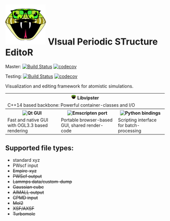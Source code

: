 # ![vipster](vipster-icon.png) VIsual Periodic STructure EditoR

Master:
[![Build Status](https://travis-ci.org/hein09/vipster.svg?branch=master)](https://travis-ci.org/hein09/vipster)
[![codecov](https://codecov.io/gh/hein09/vipster/branch/master/graph/badge.svg)](https://codecov.io/gh/hein09/vipster)

Testing:
[![Build Status](https://travis-ci.org/hein09/vipster.svg?branch=testing)](https://travis-ci.org/hein09/vipster)
[![codecov](https://codecov.io/gh/hein09/vipster/branch/testing/graph/badge.svg)](https://codecov.io/gh/hein09/vipster)

Visualization and editing framework for atomistic simulations.

<table align="center">
  <tr>
    <th colspan=3>
      <img src="vipster-icon.png" height=16>
      Libvipster
    </th>
  </tr>
  <tr>
    <td colspan=3>C++14 based backbone: Powerful container-classes and I/O</td>
  </tr>
  <tr>
    <th>
      <img src="https://s3-eu-west-1.amazonaws.com/qt-files/logos/built-with-Qt_Horizontal_Small.png" alt="Qt GUI" height=18>
    </th>
    <th>
      <img src="https://github.com/kripken/emscripten/blob/master/media/switch_logo.png" alt="Emscripten port" height=60>
    <th>
      <img src="https://www.python.org/static/community_logos/python-logo-master-v3-TM.png" alt="Python bindings" height=36>
    </th>
  </tr>
  <tr>
    <td>Fast and native GUI with OGL3.3 based rendering</td>
    <td>Portable browser-based GUI, shared render-code</td>
    <td>Scripting interface for batch-processing</td>
  </tr>
</table>

## Supported file types:

- standard xyz
- PWscf input
- ~~Empire-xyz~~
- ~~PWScf output~~
- ~~Lammps data/custom-dump~~
- ~~Gaussian cube~~
- ~~AIMALL output~~
- ~~CPMD input~~
- ~~Mol2~~
- ~~XSF/AXSF~~
- ~~Turbomole~~


